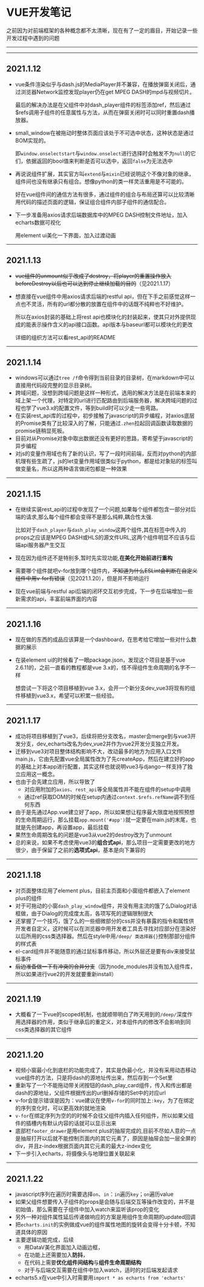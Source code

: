 # VUE开发笔记
之前因为对前端框架的各种概念都不太清晰，现在有了一定的眉目，开始记录一些开发过程中遇到的问题
***
***
## 2021.1.12
* vue条件渲染似乎与dash.js的MediaPlayer并不兼容，在播放弹窗关闭后，通过浏览器Network监控发现player仍在get MPEG DASH的mpd与视频切片。

  最后的解决办法是在父组件中对dash_player组件的标签添加ref，然后通过$refs调用子组件的任意属性与方法，从而在弹窗关闭时可以同时重置dash播放器。
* small_window在被拖动时整体页面应该处于不可选中状态，这种状态是通过BOM实现的。
  
  即`window.onselectstart`与`window.onselect`进行选择时会触发不为`null`的它们，依据返回的bool值来判断是否可以选中，返回`false`为无法选中
* 再说说组件扩展，其实官方叫`extend`与`mixin`已经说明这个不像对象的继承，组件间也没有继承只有组合。想像python的类一样灵活重用是不可能的。

  好在vue组件间的通信方法有很多，通过组件的组合与布局还算可以比较清晰用代码的描述页面的逻辑，保证组合组件内部子组件的通信配合。
* 下一步准备用axios请求后端数据库中的MPEG DASH控制文件地址，加入echarts数据可视化

  用element ui美化一下界面，加入过渡动画
***
## 2021.1.13
* ~~vue组件的unmount似乎改成了destroy，将player的重置操作放入beforeDestroy以后也可以达到停止继续加载的目的~~（见2021.1.17）
* 想直接在vue组件中用axios请求后端的restful api，但在下手之前感觉这样一点也不灵活，所有的url都分散的放置在组件中的话既不纯粹也不好维护。
  
  所以在axios封装的基础上将rest api也模块化的封装起来，使其只对外提供现成的能表示操作含义的api接口函数。api版本与baseurl都可以模块化的更改
  
  详细的组织方法可以看rest_api的README
***
## 2021.1.14
* windows可以通过`tree /f`命令得到当前目录的目录树，在markdown中可以直接用代码段完整的显示目录树。
* 跨域问题，没想到跨域问题是这样一种形式，选用的解决方法是在前端本来的域上架一个代理，对特定的url进行匹配路由到后端服务器，解决跨域问题的过程也学了vue3.x的配置文件，等到build时可以少走一些弯路。
* 在实装rest_api库的过程中，初步接触了javascript的异步编程，对axios底层的Promise类有了比较深入的了解，只能通过`.zhen`拉起回调函数读取数据的promise链稍显死板。
* 目前对从Promise对象中取出数据还没有更好的思路，寄希望于javascript的异步编程
* 对js的变量作用域也有了新的认识，写了一段时间前端，反而对python的内部机理有些生疏了，js的let变量作用域很类似于python，都是给对象贴的标签叫做变量名，所以这两种语言做闭包都是一种效果
***
## 2021.1.15
* 在继续实装rest_api的过程中发现了一个问题,如果每个组件都包含一部分对后端的请求,那么每个组件都会变得不是那么纯粹,耦合性太强.
  
  比如对于`dash_player`与`dash_play_window`这两个组件,其在标签中传入的props之应该是MPEG DASH或HLS的源文件URL,这两个组件明显不应该与后端api服务器产生交互
* 现在因为组件还不是特别多,暂时先实现功能,**在美化开始前进行重构**
* 需要哪个组件就吧v-for放到哪个组件内，~~不知道为什么ESLint会判断在自定义组件中用v-for有错误~~（见2021.1.20），但是并不影响运行
* 现在vue前端与restful api后端的闭环交互初步完成，下一步在后端增加一些新需求的api，丰富前端界面的内容
***
## 2021.1.16
* 现在做的东西的成品应该算是一个dashboard，在思考给它增加一些对什么数据的展示
* 在装element ui的时候看了一眼package.json，发现这个项目是基于vue 2.6.11的，之前一直看的教程都是vue 3.x的，怪不得组件生命周期的名字不一样

  想尝试一下将这个项目移植到vue 3.x，会开一个新分支dev_vue3将现有的组件移植到vue3.x，希望可以积累一些经验。
***
## 2021.1.17
* 成功将项目移植到了vue3，后续将把分支改名，master会merge到与vue3开发分支，dev_echarts改名为dev_vue2并作为vue2开发分支独立开发。
* 迁移到vue3对项目整体结构影响不大，改动最多的地方为应用入口文件main.js，它由先配置vue全局属性改为了先createApp，然后在建立好的app的基础上对本app进行配置，其实这样也就说明vue3与django一样支持了独立应用这一概念。
* 也由于会先建立应用，所以导致了
  * 对应用附加的`axios`、`rest_api`等全局属性并不能在组件的setup中调用
  * 通过ref获取DOM的时候在setup内通过`context.$refs.refName`调不到任何东西
* 由于是先通过App.vue建立好了app，所以如果想让程序最大限度地按照预想的生命周期运行，那么挂载`app.mount('#app')`就一定要在main.js的末尾，也就是先创建app，再设置app，最后挂载
* 果然生命周期改名的问题是vue3从vue2的destroy改为了unmount
* 总的来说，如果不考虑使用vue3的**组合式api**，那么项目一定需要更改的地方很少，由于保留了之前的**选项式api**，基本是向下兼容的
***
## 2021.1.18
* 对页面整体应用了element plus，目前主页面和小窗组件都嵌入了element plus的组件
* 对于可拖动的小窗`dash_play_window`组件，并没有用主流的饿了么Dialog对话框做，由于Dialog的完成度太高，各项写死的逻辑限制很大
* 还掌握了一个技巧，饿了么的一些细微部分的css并没有暴露的指令和属性供开发者自定义，这时候可以在浏览器中用开发者工具去寻找对应部分在渲染好以后所用的css类选择器。然后在style中用`/deep/ 类选择器{}`控制那部分组件的样式表
* el-card组件并不能随意的通过鼠标事件移动，所以外层还是要有div来接受鼠标事件
* ~~后边准备做一下有冲突的合并分支~~（因为node_modules并没有加入组件库，所以如果进行vue2的开发就要重新install）
***
## 2021.1.19
* 大概看了一下vue的scoped机制，也就顺带明白了昨天用到的`/deep/`深度作用选择器的作用，类似于继承后的重定义，对本组件内的修改不会影响到同css类选择器的其它组件
***
## 2021.1.20
* 视频小窗最小化到底栏的功能完成了，其实是伪最小化，并没有采用动态移动vue组件的方法，只是将dash的源地址传出来，然后存到一个Set里
* 重新写了一个不能拖动带关闭按钮的dash_play_card组件，传入和传出都是dash的源地址，父组件根据传出的url删掉存储的Set中的对应url
* v-for会提示错误是因为：vue建议在使用`v-for`的同时加上`:key`，为了在绑定的序列变化时，可以更高效的就地渲染
* `v-for`在绑定序列为空的的时候不会往父组件内插入任何组件，所以如果父组件的插槽内有默认内容的话就可以显示出来
* 底部栏`footer_drawer`是用element plus的抽屉完成的,目前不尽如人意的一点是抽屉打开以后就不能控制页面内的其它元素了，原因是抽屉会加一层全屏的div，并且z-index根据页面内其它元素的最大z-index变化
* 下一步引入echarts，将摄像头与地理位置关联起来
***
## 2021.1.22
* javascript序列在遍历时需要选择`on`、`in`：`in`遍历`key`；`on`遍历value
* 如果父组件想要传入子组件的props是会随与后端交互等操作改变的，并不是初始值，那么需要在子组件中加入watch来监听该prop的变化
* 另外一种对组件属性延后传递做响应的方案是用组件生命周期的updated回调
* 把`echarts.init`的实例做成vue的组件属性地图的旋转会变得十分卡顿，不知道具体的原因
* 主要逻辑功能完成，后续
  * 用DataV美化界面加入动画边框，
  * 在功能上还需要加入**防抖**，
  * 在代码上需要**优化组件间结构**与**组件生命周期结构**
  * 对于与后端交互需要在组件中加入watch，适时的对后端发起请求
* echarts5.x在vue中引入时需要用`import * as echarts from 'echarts'`